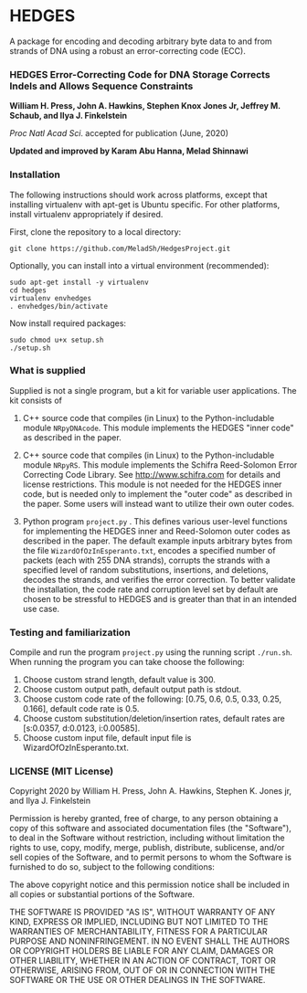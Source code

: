 # HEDGES

A package for encoding and decoding arbitrary byte data to and from strands of DNA using a robust an error-correcting code (ECC).

### HEDGES Error-Correcting Code for DNA Storage Corrects Indels and Allows Sequence Constraints

**William H. Press, John A. Hawkins, Stephen Knox Jones Jr, Jeffrey M. Schaub, and Ilya J. Finkelstein**

*Proc Natl Acad Sci*. accepted for publication (June, 2020)

**Updated and improved by Karam Abu Hanna, Melad Shinnawi**

### Installation

The following instructions should work across platforms, except that installing virtualenv with apt-get is Ubuntu specific. For other platforms, install virtualenv appropriately if desired.

First, clone the repository to a local directory:

```
git clone https://github.com/MeladSh/HedgesProject.git
```

Optionally, you can install into a virtual environment (recommended):

```
sudo apt-get install -y virtualenv
cd hedges
virtualenv envhedges
. envhedges/bin/activate
```

Now install required packages:

```
sudo chmod u+x setup.sh
./setup.sh
```

### What is supplied
Supplied is not a single program, but a kit for variable user applications.  The kit consists of

1. C++ source code that compiles (in Linux) to the Python-includable module `NRpyDNAcode`.  This module implements the HEDGES "inner code" as described in the paper.

2. C++ source code that compiles (in Linux) to the Python-includable module `NRpyRS`.  This module implements the Schifra Reed-Solomon Error Correcting Code Library.  See http://www.schifra.com  for details and license restrictions.  This module is not needed for the HEDGES inner code, but is needed only to implement the "outer code" as described in the paper.  Some users will instead want to utilize their own outer codes.
 
3. Python program `project.py` .  This defines various user-level functions for implementing the HEDGES inner and Reed-Solomon outer codes as described in the paper.  The default example inputs arbitrary bytes from the file `WizardOfOzInEsperanto.txt`, encodes a specified number of packets (each with 255 DNA strands), corrupts the strands with a specified level of random substitutions, insertions, and deletions, decodes the strands, and verifies the error correction.  To better validate the installation, the code rate and corruption level set by default are chosen to be stressful to HEDGES and is greater than that in an intended use case. 

### Testing and familiarization

Compile and run the program `project.py` using the running script `./run.sh`.
When running the program you can take choose the following: 
1.	Choose custom strand length, default value is 300.
2.	Choose custom output path, default output path is stdout.
3.	Choose custom code rate of the following: [0.75, 0.6, 0.5, 0.33, 0.25, 0.166], default code rate is 0.5.
4.	Choose custom substitution/deletion/insertion rates, default rates are [s:0.0357, d:0.0123, i:0.00585].
5.	Choose custom input file, default input file is WizardOfOzInEsperanto.txt.

### LICENSE (MIT License)

Copyright 2020 by William H. Press, John A. Hawkins, Stephen K. Jones jr, and Ilya J. Finkelstein

Permission is hereby granted, free of charge, to any person obtaining a copy of this software and associated documentation files (the "Software"), to deal in the Software without restriction, including without limitation the rights to use, copy, modify, merge, publish, distribute, sublicense, and/or sell copies of the Software, and to permit persons to whom the Software is furnished to do so, subject to the following conditions:

The above copyright notice and this permission notice shall be included in all copies or substantial portions of the Software.

THE SOFTWARE IS PROVIDED "AS IS", WITHOUT WARRANTY OF ANY KIND, EXPRESS OR IMPLIED, INCLUDING BUT NOT LIMITED TO THE WARRANTIES OF MERCHANTABILITY, FITNESS FOR A PARTICULAR PURPOSE AND NONINFRINGEMENT. IN NO EVENT SHALL THE AUTHORS OR COPYRIGHT HOLDERS BE LIABLE FOR ANY CLAIM, DAMAGES OR OTHER LIABILITY, WHETHER IN AN ACTION OF CONTRACT, TORT OR OTHERWISE, ARISING FROM, OUT OF OR IN CONNECTION WITH THE SOFTWARE OR THE USE OR OTHER DEALINGS IN THE SOFTWARE.
